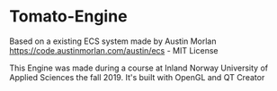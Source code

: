 # Tomato-Engine
Based on a existing ECS system made by Austin Morlan
https://code.austinmorlan.com/austin/ecs - MIT License


This Engine was made during a course at Inland Norway University of Applied Sciences the fall 2019.
It's built with OpenGL and QT Creator

